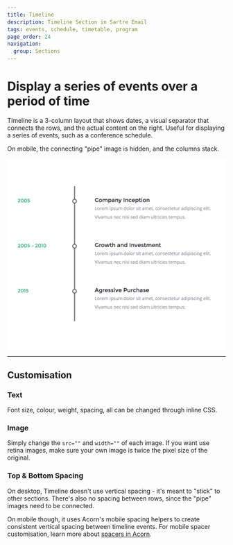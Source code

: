 ```yaml
---
title: Timeline
description: Timeline Section in Sartre Email
tags: events, schedule, timetable, program
page_order: 24
navigation:
  group: Sections
---
```


# Display a series of events over a period of time

Timeline is a 3-column layout that shows dates, a visual separator that connects the rows, and the actual content on the right. Useful for displaying a series of events, such as a conference schedule.

On mobile, the connecting "pipe" image is hidden, and the columns stack.

![Timeline](/img/email/sartre/sections/timeline.jpg)

---

## Customisation

### Text

Font size, colour, weight, spacing, all can be changed through inline CSS.

### Image

Simply change the `src=""` and `width=""` of each image. If you want use retina images, make sure your own image is twice the pixel size of the original.

### Top & Bottom Spacing

On desktop, Timeline doesn't use vertical spacing - it's meant to "stick" to other sections. There's also no spacing between rows, since the "pipe" images need to be connected.

On mobile though, it uses Acorn's mobile spacing helpers to create consistent vertical spacing between timeline events. For mobile spacer customisation, learn more about [spacers in Acorn](https://thememountain.github.io/documentation/acorn/utilities/spacing.html).
